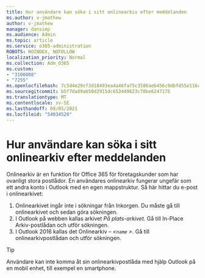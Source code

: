 ```yaml
---
title: Hur användare kan söka i sitt onlinearkiv efter meddelanden
ms.author: v-jmathew
author: v-jmathew
manager: dansimp
ms.audience: Admin
ms.topic: article
ms.service: o365-administration
ROBOTS: NOINDEX, NOFOLLOW
localization_priority: Normal
ms.collection: Adm_O365
ms.custom:
- "3100008"
- "7255"
ms.openlocfilehash: 7c5d4e29cf3d18493ea4a46fa75c3586aeb456c9dbfd55e116caa67b6cd11202
ms.sourcegitcommit: b5f7da89a650d2915dc652449623c78be6247175
ms.translationtype: MT
ms.contentlocale: sv-SE
ms.lasthandoff: 08/05/2021
ms.locfileid: "54034520"
---
```

# <a name="how-users-can-search-their-online-archive-for-messages"></a>Hur användare kan söka i sitt onlinearkiv efter meddelanden

Onlinearkiv är en funktion för Office 365 för företagskunder som har ovanligt stora postlådor. En användares onlinearkiv fungerar ungefär som ett andra konto i Outlook med en egen mappstruktur. Så här hittar du e-post i onlinearkivet:

1. Onlinearkivet ingår inte i sökningar från Inkorgen. Du måste gå till onlinearkivet och sedan göra sökningen.
2. I Outlook på webben kallas arkivet *På plats-arkivet.* Gå till In-Place Arkiv-postlådan och utför sökningen.
3. I Outlook 2016 kallas det Onlinearkiv *– <`name` >*. Gå till onlinearkivpostlådan och utför sökningen.

> [!TIP]
> Användare kan inte komma åt sin onlinearkivpostlåda med hjälp Outlook på en mobil enhet, till exempel en smartphone.
